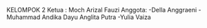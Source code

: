 KELOMPOK 2
Ketua : Moch Arizal Fauzi
Anggota:
 -Della Anggraeni
 -Muhammad Andika Dayu Anglita Putra
 -Yulia Vaiza

